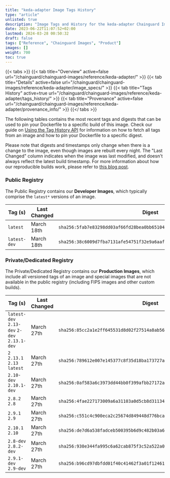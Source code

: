 ```yaml
---
title: "keda-adapter Image Tags History"
type: "article"
unlisted: true
description: "Image Tags and History for the keda-adapter Chainguard Image"
date: 2023-06-22T11:07:52+02:00
lastmod: 2024-03-28 00:50:32
draft: false
tags: ["Reference", "Chainguard Images", "Product"]
images: []
weight: 700
toc: true
---
```


{{< tabs >}}
{{< tab title="Overview" active=false url="/chainguard/chainguard-images/reference/keda-adapter/" >}}
{{< tab title="Details" active=false url="/chainguard/chainguard-images/reference/keda-adapter/image_specs/" >}}
{{< tab title="Tags History" active=true url="/chainguard/chainguard-images/reference/keda-adapter/tags_history/" >}}
{{< tab title="Provenance" active=false url="/chainguard/chainguard-images/reference/keda-adapter/provenance_info/" >}}
{{</ tabs >}}

The following tables contains the most recent tags and digests that can be used to pin your Dockerfile to a specific build of this image. Check our guide on [Using the Tag History API](/chainguard/chainguard-images/using-the-tag-history-api/) for information on how to fetch all tags from an image and how to pin your Dockerfile to a specific digest.

Please note that digests and timestamps only change when there is a change to the image, even though images are rebuilt every night. The "Last Changed" column indicates when the image was last modified, and doesn't always reflect the latest build timestamp. For more information about how our reproducible builds work, please refer to [this blog post](https://www.chainguard.dev/unchained/reproducing-chainguards-reproducible-image-builds).

### Public Registry
The Public Registry contains our **Developer Images**, which typically comprise the `latest*` versions of an image.

| Tag (s)       | Last Changed | Digest                                                                    |
|---------------|--------------|---------------------------------------------------------------------------|
|  `latest`     | March 18th   | `sha256:5fab7e83298dd03af66fd28bea0bb651045e03ef7e4cfd879cc65f187e6bd5ec` |
|  `latest-dev` | March 18th   | `sha256:38c6009d7fba7131afe54751f32e9a6aaf70b1fe7f48632754fffeedefc67b6f` |


### Private/Dedicated Registry
The Private/Dedicated Registry contains our **Production Images**, which include all versioned tags of an image and special images that are not available in the public registry (including FIPS images and other custom builds).

| Tag (s)                                       | Last Changed | Digest                                                                    |
|-----------------------------------------------|--------------|---------------------------------------------------------------------------|
|  `latest-dev` `2.13-dev` `2-dev` `2.13.1-dev` | March 27th   | `sha256:85cc2a1e2ff645531d8d02f27514a8ab568589eb6dad1990de5156f52519606f` |
|  `2` `2.13.1` `2.13` `latest`                 | March 27th   | `sha256:789612e007e145377c8f35d18ba173727a72d27862c3dba135e2ae126bdd8294` |
|  `2.10-dev` `2.10.1-dev`                      | March 27th   | `sha256:0af583a6c3973dd44bb0f399afbb27172a8592b06198835c5e8f2205141765c9` |
|  `2.8.2` `2.8`                                | March 27th   | `sha256:4fae227173009a6a31103a0d5cb8d311349cd93337f0453671139cd935112e33` |
|  `2.9.1` `2.9`                                | March 27th   | `sha256:c551c4c900eca2c25674d849448d776bcaa7f39191cc344b3d2537e6c965147b` |
|  `2.10.1` `2.10`                              | March 27th   | `sha256:de7d6a538fadceb500395b6d9c482b03a65369c43a1f1b56f2d344f07176a878` |
|  `2.8-dev` `2.8.2-dev`                        | March 27th   | `sha256:930e344fa995c6a62cab875f3c52a522a0507f00cc2fe54f003acb372d87c918` |
|  `2.9.1-dev` `2.9-dev`                        | March 27th   | `sha256:b96cd97dbfdd01f40c41462f3a01f124616f1ebadeba9666acbf7bb9544304b5` |

